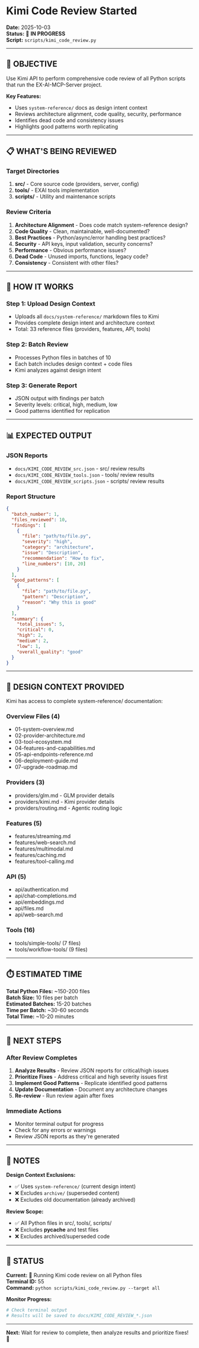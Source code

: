 # Kimi Code Review Started

**Date:** 2025-10-03  
**Status:** 🚀 **IN PROGRESS**  
**Script:** `scripts/kimi_code_review.py`

---

## 🎯 **OBJECTIVE**

Use Kimi API to perform comprehensive code review of all Python scripts that run the EX-AI-MCP-Server project.

**Key Features:**
- Uses `system-reference/` docs as design intent context
- Reviews architecture alignment, code quality, security, performance
- Identifies dead code and consistency issues
- Highlights good patterns worth replicating

---

## 📋 **WHAT'S BEING REVIEWED**

### Target Directories
1. **src/** - Core source code (providers, server, config)
2. **tools/** - EXAI tools implementation
3. **scripts/** - Utility and maintenance scripts

### Review Criteria
1. **Architecture Alignment** - Does code match system-reference design?
2. **Code Quality** - Clean, maintainable, well-documented?
3. **Best Practices** - Python/async/error handling best practices?
4. **Security** - API keys, input validation, security concerns?
5. **Performance** - Obvious performance issues?
6. **Dead Code** - Unused imports, functions, legacy code?
7. **Consistency** - Consistent with other files?

---

## 🔧 **HOW IT WORKS**

### Step 1: Upload Design Context
- Uploads all `docs/system-reference/` markdown files to Kimi
- Provides complete design intent and architecture context
- Total: 33 reference files (providers, features, API, tools)

### Step 2: Batch Review
- Processes Python files in batches of 10
- Each batch includes design context + code files
- Kimi analyzes against design intent

### Step 3: Generate Report
- JSON output with findings per batch
- Severity levels: critical, high, medium, low
- Good patterns identified for replication

---

## 📊 **EXPECTED OUTPUT**

### JSON Reports
- `docs/KIMI_CODE_REVIEW_src.json` - src/ review results
- `docs/KIMI_CODE_REVIEW_tools.json` - tools/ review results
- `docs/KIMI_CODE_REVIEW_scripts.json` - scripts/ review results

### Report Structure
```json
{
  "batch_number": 1,
  "files_reviewed": 10,
  "findings": [
    {
      "file": "path/to/file.py",
      "severity": "high",
      "category": "architecture",
      "issue": "Description",
      "recommendation": "How to fix",
      "line_numbers": [10, 20]
    }
  ],
  "good_patterns": [
    {
      "file": "path/to/file.py",
      "pattern": "Description",
      "reason": "Why this is good"
    }
  ],
  "summary": {
    "total_issues": 5,
    "critical": 0,
    "high": 2,
    "medium": 2,
    "low": 1,
    "overall_quality": "good"
  }
}
```

---

## 🎯 **DESIGN CONTEXT PROVIDED**

Kimi has access to complete system-reference/ documentation:

### Overview Files (4)
- 01-system-overview.md
- 02-provider-architecture.md
- 03-tool-ecosystem.md
- 04-features-and-capabilities.md
- 05-api-endpoints-reference.md
- 06-deployment-guide.md
- 07-upgrade-roadmap.md

### Providers (3)
- providers/glm.md - GLM provider details
- providers/kimi.md - Kimi provider details
- providers/routing.md - Agentic routing logic

### Features (5)
- features/streaming.md
- features/web-search.md
- features/multimodal.md
- features/caching.md
- features/tool-calling.md

### API (5)
- api/authentication.md
- api/chat-completions.md
- api/embeddings.md
- api/files.md
- api/web-search.md

### Tools (16)
- tools/simple-tools/ (7 files)
- tools/workflow-tools/ (9 files)

---

## ⏱️ **ESTIMATED TIME**

**Total Python Files:** ~150-200 files  
**Batch Size:** 10 files per batch  
**Estimated Batches:** 15-20 batches  
**Time per Batch:** ~30-60 seconds  
**Total Time:** ~10-20 minutes

---

## 🚀 **NEXT STEPS**

### After Review Completes
1. **Analyze Results** - Review JSON reports for critical/high issues
2. **Prioritize Fixes** - Address critical and high severity issues first
3. **Implement Good Patterns** - Replicate identified good patterns
4. **Update Documentation** - Document any architecture changes
5. **Re-review** - Run review again after fixes

### Immediate Actions
- Monitor terminal output for progress
- Check for any errors or warnings
- Review JSON reports as they're generated

---

## 📝 **NOTES**

**Design Context Exclusions:**
- ✅ Uses `system-reference/` (current design intent)
- ❌ Excludes `archive/` (superseded content)
- ❌ Excludes old documentation (already archived)

**Review Scope:**
- ✅ All Python files in src/, tools/, scripts/
- ❌ Excludes __pycache__ and test files
- ❌ Excludes archived/superseded code

---

## 🎉 **STATUS**

**Current:** 🚀 Running Kimi code review on all Python files  
**Terminal ID:** 55  
**Command:** `python scripts/kimi_code_review.py --target all`

**Monitor Progress:**
```bash
# Check terminal output
# Results will be saved to docs/KIMI_CODE_REVIEW_*.json
```

---

**Next:** Wait for review to complete, then analyze results and prioritize fixes! 🚀

